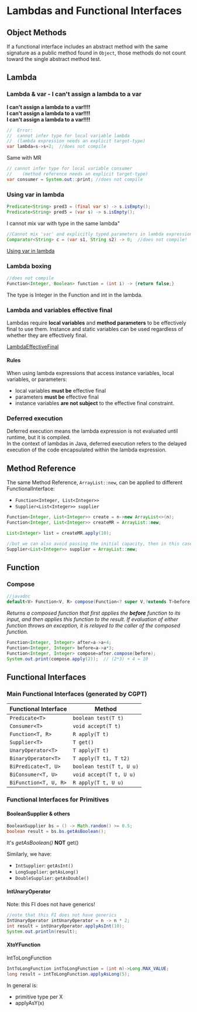 # Lambdas and Functional Interfaces

## Object Methods

If a functional interface includes an abstract method with
the same signature as a public method found in `Object`, those methods do not count toward the single
abstract method test.

## Lambda
### Lambda & var - I can't assign a lambda to a var
**I can't assign a lambda to a var!!!!**  
**I can't assign a lambda to a var!!!!**  
**I can't assign a lambda to a var!!!!**  
```java
//  Error:
//  cannot infer type for local variable lambda
//  (lambda expression needs an explicit target-type)
var lambda=s->s+2;  //does not compile
```
Same with MR
```java
// cannot infer type for local variable consumer
//    (method reference needs an explicit target-type)
var consumer = System.out::print; //does not compile
```
### Using var in lambda
```java
Predicate<String> pred3 = (final var s) -> s.isEmpty();
Predicate<String> pred5 = (var s) -> s.isEmpty();
```

I cannot mix var with type in the same lambda"
```java
//Cannot mix 'var' and explicitly typed parameters in lambda expression
Comparator<String> c = (var s1, String s2) -> 0;  //does not compile!
```
[Using var in lambda](../src/main/java/org/enricogiurin/ocp17/book/ch8/lambda/UsageOfVarInLambda.java)

### Lambda boxing
```java
//does not compile
Function<Integer, Boolean> function = (int i) -> {return false;}
```
The type is Integer in the Function and int in the lambda.

### Lambda and variables effective final
Lambdas require **local variables** and **method parameters** to be effectively final to use them.
Instance and static variables can be used regardless of whether they are effectively final.

[LambdaEffectiveFinal](../src/main/java/org/enricogiurin/ocp17/book/ch8/LambdaEffectiveFinal.java)
#### Rules
When using lambda expressions that access instance variables, local variables, or parameters:
* local variables **must be** effective final
* parameters **must be** effective final
* instance variables **are not subject** to the effective final constraint.

### Deferred execution
Deferred execution means the lambda expression is not evaluated until runtime, but it is compiled.  
In the context of lambdas in Java, deferred execution refers to the delayed execution of the code encapsulated within the lambda expression.

## Method Reference
The same Method Reference, `ArrayList::new`, can be applied to different FunctionalInterface:
* `Function<Integer, List<Integer>>`
* `Supplier<List<Integer>> supplier`
```java
Function<Integer, List<Integer>> create = n->new ArrayList<>(n);
Function<Integer, List<Integer>> createMR = ArrayList::new;

List<Integer> list = createMR.apply(10);

//but we can also avoid passing the initial capacity, then in this case it's a Supplier
Supplier<List<Integer>> supplier = ArrayList::new;
```
## Function
### Compose
```java
//javadoc
default<V> Function<V, R> compose(Function<? super V,?extends T>before)
```

_Returns a composed function that first applies the **before** function to its input, and then
applies this function to the result.
If evaluation of either function throws an exception, it is relayed to the caller of the composed
function._

```java
Function<Integer, Integer> after=a->a+4;
Function<Integer, Integer> before=a->a*3;
Function<Integer, Integer> compose=after.compose(before);
System.out.print(compose.apply(2));  // (2*3) + 4 = 10
```
## Functional Interfaces

### Main Functional Interfaces (generated by CGPT)
| Functional Interface | Method                   |
|----------------------|--------------------------|
| `Predicate<T>`       | `boolean test(T t)`      |
| `Consumer<T>`        | `void accept(T t)`       |
| `Function<T, R>`     | `R apply(T t)`           |
| `Supplier<T>`        | `T get()`                |
| `UnaryOperator<T>`    | `T apply(T t)`           |
| `BinaryOperator<T>`   | `T apply(T t1, T t2)`    |
| `BiPredicate<T, U>`   | `boolean test(T t, U u)` |
| `BiConsumer<T, U>`    | `void accept(T t, U u)`  |
| `BiFunction<T, U, R>` | `R apply(T t, U u)`      |

### Functional Interfaces for Primitives
#### BooleanSupplier & others
```java
BooleanSupplier bs = () -> Math.random() >= 0.5;
boolean result = bs.bs.getAsBoolean();
```
It's _getAsBoolean()_ **NOT** get()

Similarly, we have:
- `IntSupplier`: `getAsInt()`
- `LongSupplier`: `getAsLong()`
- `DoubleSupplier`: `getAsDouble()`

#### IntUnaryOperator
Note: this FI does not have generics!
```java
//note that this FI does not have generics
IntUnaryOperator intUnaryOperator = n -> n * 2;
int result = intUnaryOperator.applyAsInt(10);
System.out.println(result);
```

#### XtoYFunction
IntToLongFunction
```java
IntToLongFunction intToLongFunction = (int n)->Long.MAX_VALUE;
long result = intToLongFunction.applyAsLong(5);
```
In general is:
 - primitive type per X
 - applyAsY(x)